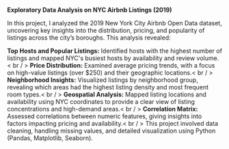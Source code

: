 **Exploratory Data Analysis on NYC Airbnb Listings (2019)**

In this project, I analyzed the 2019 New York City Airbnb Open Data dataset, uncovering key insights into the distribution, pricing, and popularity of listings across the city’s boroughs. This analysis revealed:

**Top Hosts and Popular Listings:** Identified hosts with the highest number of listings and mapped NYC's busiest hosts by availability and review volume.< br / >
**Price Distribution:** Examined average pricing trends, with a focus on high-value listings (over $250) and their geographic locations.< br / >
**Neighborhood Insights:** Visualized listings by neighborhood group, revealing which areas had the highest listing density and most frequent room types.< br / >
**Geospatial Analysis:** Mapped listing locations and availability using NYC coordinates to provide a clear view of listing concentrations and high-demand areas.< br / >
**Correlation Matrix:** Assessed correlations between numeric features, giving insights into factors impacting pricing and availability.< br / >
This project involved data cleaning, handling missing values, and detailed visualization using Python (Pandas, Matplotlib, Seaborn). 
